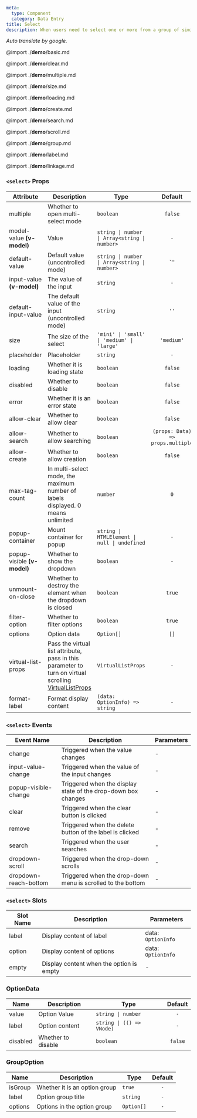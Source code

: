 ```yaml
meta:
  type: Component
  category: Data Entry
title: Select
description: When users need to select one or more from a group of similar data, they can use the drop-down selector, click and select the corresponding item.
```

*Auto translate by google.*

@import ./__demo__/basic.md

@import ./__demo__/clear.md

@import ./__demo__/multiple.md

@import ./__demo__/size.md

@import ./__demo__/loading.md

@import ./__demo__/create.md

@import ./__demo__/search.md

@import ./__demo__/scroll.md

@import ./__demo__/group.md

@import ./__demo__/label.md

@import ./__demo__/linkage.md


### `<select>` Props

|Attribute|Description|Type|Default|
|---|---|---|:---:|
|multiple|Whether to open multi-select mode|`boolean`|`false`|
|model-value **(v-model)**|Value|`string \| number \| Array<string \| number>`|`-`|
|default-value|Default value (uncontrolled mode)|`string \| number \| Array<string \| number>`|`'' | []`|
|input-value **(v-model)**|The value of the input|`string`|`-`|
|default-input-value|The default value of the input (uncontrolled mode)|`string`|`''`|
|size|The size of the select|`'mini' \| 'small' \| 'medium' \| 'large'`|`'medium'`|
|placeholder|Placeholder|`string`|`-`|
|loading|Whether it is loading state|`boolean`|`false`|
|disabled|Whether to disable|`boolean`|`false`|
|error|Whether it is an error state|`boolean`|`false`|
|allow-clear|Whether to allow clear|`boolean`|`false`|
|allow-search|Whether to allow searching|`boolean`|`(props: Data) => props.multiple`|
|allow-create|Whether to allow creation|`boolean`|`false`|
|max-tag-count|In multi-select mode, the maximum number of labels displayed. 0 means unlimited|`number`|`0`|
|popup-container|Mount container for popup|`string \| HTMLElement \| null \| undefined`|`-`|
|popup-visible **(v-model)**|Whether to show the dropdown|`boolean`|`-`|
|unmount-on-close|Whether to destroy the element when the dropdown is closed|`boolean`|`true`|
|filter-option|Whether to filter options|`boolean`|`true`|
|options|Option data|`Option[]`|`[]`|
|virtual-list-props|Pass the virtual list attribute, pass in this parameter to turn on virtual scrolling [VirtualListProps](#virtuallistprops)|`VirtualListProps`|`-`|
|format-label|Format display content|`(data: OptionInfo) => string`|`-`|
### `<select>` Events

|Event Name|Description|Parameters|
|---|---|---|
|change|Triggered when the value changes|-|
|input-value-change|Triggered when the value of the input changes|-|
|popup-visible-change|Triggered when the display state of the drop-down box changes|-|
|clear|Triggered when the clear button is clicked|-|
|remove|Triggered when the delete button of the label is clicked|-|
|search|Triggered when the user searches|-|
|dropdown-scroll|Triggered when the drop-down scrolls|-|
|dropdown-reach-bottom|Triggered when the drop-down menu is scrolled to the bottom|-|
### `<select>` Slots

|Slot Name|Description|Parameters|
|---|---|---|
|label|Display content of label|data: `OptionInfo`|
|option|Display content of options|data: `OptionInfo`|
|empty|Display content when the option is empty|-|




### OptionData

|Name|Description|Type|Default|
|---|---|---|:---:|
|value|Option Value|`string \| number`|`-`|
|label|Option content|`string \| (() => VNode)`|`-`|
|disabled|Whether to disable|`boolean`|`false`|



### GroupOption

|Name|Description|Type|Default|
|---|---|---|:---:|
|isGroup|Whether it is an option group|`true`|`-`|
|label|Option group title|`string`|`-`|
|options|Options in the option group|`Option[]`|`-`|


